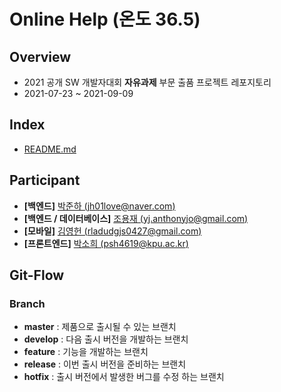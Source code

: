 # Online Help (온도 36.5)
## Overview
* 2021 공개 SW 개발자대회 **자유과제** 부문 출품 프로젝트 레포지토리
* 2021-07-23 ~ 2021-09-09

## Index
* [README.md](https://github.com/Cycrypto/OnlineHelp/blob/main/README.md)

## Participant
* **\[백엔드\]** [박준하 (jh01love@naver.com)](https://github.com/Cycrypto)
* **\[백엔드 / 데이터베이스\]** [조용재 (yj.anthonyjo@gmail.com)](https://github.com/YJ-AnthonyJo)
* **\[모바일\]** [김영헌 (rladudgjs0427@gmail.com)](https://github.com/young0427)
* **\[프론트엔드\]** [박소희 (psh4619@kpu.ac.kr)](https://github.com/sooohi)

## Git-Flow
### Branch
* **master** : 제품으로 출시될 수 있는 브랜치
* **develop** : 다음 출시 버전을 개발하는 브랜치
* **feature** : 기능을 개발하는 브랜치
* **release** : 이번 출시 버전을 준비하는 브랜치
* **hotfix** : 출시 버전에서 발생한 버그를 수정 하는 브랜치